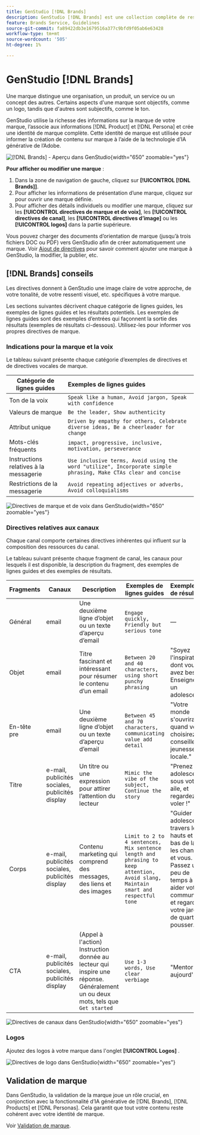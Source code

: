 ```yaml
---
title: GenStudio [!DNL Brands]
description: GenStudio [!DNL Brands] est une collection complète de ressources de marque (copie marketing, imagerie, expériences, etc.) permettant d’informer la création de contenu aligné sur la marque dans GenStudio.
feature: Brands Service, Guidelines
source-git-commit: fa89422db3e1679516a377c9bfd9f05ab6e63428
workflow-type: tm+mt
source-wordcount: '505'
ht-degree: 1%

---
```



# GenStudio [!DNL Brands]

Une marque distingue une organisation, un produit, un service ou un concept des autres. Certains aspects d&#39;une marque sont objectifs, comme un logo, tandis que d&#39;autres sont subjectifs, comme le ton.

GenStudio utilise la richesse des informations sur la marque de votre marque, l’associe aux informations [!DNL Product] et [!DNL Persona] et crée une identité de marque complète. Cette identité de marque est utilisée pour informer la création de contenu sur marque à l’aide de la technologie d’IA générative de l’Adobe.

![[!DNL Brands] - Aperçu dans GenStudio](/help/assets/brand-overview-home.png){width="650" zoomable="yes"}

**Pour afficher ou modifier une marque** :

1. Dans la zone de navigation de gauche, cliquez sur **[!UICONTROL [!DNL Brands]]**.
1. Pour afficher les informations de présentation d’une marque, cliquez sur pour ouvrir une marque définie.
1. Pour afficher des détails individuels ou modifier une marque, cliquez sur les **[!UICONTROL directives de marque et de voix]**, les **[!UICONTROL directives de canal]**, les **[!UICONTROL directives d’image]** ou les **[!UICONTROL logos]** dans la partie supérieure.

Vous pouvez charger des documents d’orientation de marque (jusqu’à trois fichiers DOC ou PDF) vers GenStudio afin de créer automatiquement une marque. Voir [Ajout de directives](add-guidelines.md) pour savoir comment ajouter une marque à GenStudio, la modifier, la publier, etc.

## [!DNL Brands] conseils

Les directives donnent à GenStudio une image claire de votre approche, de votre tonalité, de votre ressenti visuel, etc. spécifiques à votre marque.

Les sections suivantes décrivent chaque catégorie de lignes guides, les exemples de lignes guides et les résultats potentiels. Les exemples de lignes guides sont des exemples d’entrées qui façonnent la sortie des résultats (exemples de résultats ci-dessous). Utilisez-les pour informer vos propres directives de marque.

### Indications pour la marque et la voix

Le tableau suivant présente chaque catégorie d’exemples de directives et de directives vocales de marque.

| Catégorie de lignes guides | Exemples de lignes guides |
| ------------------| :---------- |
| Ton de la voix | `Speak like a human, Avoid jargon, Speak with confidence` |
| Valeurs de marque | `Be the leader, Show authenticity` |
| Attribut unique | `Driven by empathy for others, Celebrate diverse ideas, Be a cheerleader for change` |
| Mots-clés fréquents | `impact, progressive, inclusive, motivation, perseverance` |
| Instructions relatives à la messagerie | `Use inclusive terms, Avoid using the word "utilize", Incorporate simple phrasing, Make CTAs clear and concise` |
| Restrictions de la messagerie | `Avoid repeating adjectives or adverbs, Avoid colloquialisms` |

![Directives de marque et de voix dans GenStudio](/help/assets/brand-voice-guidelines.png){width="650" zoomable="yes"}

### Directives relatives aux canaux

Chaque canal comporte certaines directives inhérentes qui influent sur la composition des ressources du canal.

Le tableau suivant présente chaque fragment de canal, les canaux pour lesquels il est disponible, la description du fragment, des exemples de lignes guides et des exemples de résultats.

| Fragments | Canaux | Description | Exemples de lignes guides | Exemples de résultats |
| ------------------| --------- | --------- | -------- | :---------- |
| Général | email | Une deuxième ligne d’objet ou un texte d’aperçu d’email | `Engage quickly, Friendly but serious tone` | — |
| Objet | email | Titre fascinant et intéressant pour résumer le contenu d’un email | `Between 20 and 40 characters, using short punchy phrasing` | &quot;Soyez l&#39;inspiration dont vous avez besoin. Enseigner à un adolescent.&quot; |
| En-tête pre | email | Une deuxième ligne d’objet ou un texte d’aperçu d’email | `Between 45 and 70 characters, communicating value add detail` | &quot;Votre monde s&#39;ouvrira quand vous choisirez de conseiller la jeunesse locale.&quot; |
| Titre | e-mail, publicités sociales, publicités display | Un titre ou une expression pour attirer l’attention du lecteur | `Mimic the vibe of the subject, Continue the story` | &quot;Prenez un adolescent sous votre aile, et regardez-le voler !&quot; |
| Corps | e-mail, publicités sociales, publicités display | Contenu marketing qui comprend des messages, des liens et des images | `Limit to 2 to 4 sentences, Mix sentence length and phrasing to keep attention, Avoid slang, Maintain smart and respectful tone` | &quot;Guider un adolescent à travers les hauts et les bas de la vie les change... et vous. Passez un peu de temps à aider votre communauté et regardez votre jardin de quartier pousser.&quot; |
| CTA | e-mail, publicités sociales, publicités display | (Appel à l&#39;action) Instruction donnée au lecteur qui inspire une réponse. Généralement un ou deux mots, tels que `Get started` | `Use 1-3 words, Use clear verbiage` | &quot;Mentor aujourd&#39;hui&quot; |

![Directives de canaux dans GenStudio](/help/assets/channel-guidelines.png){width="650" zoomable="yes"}

<!-- Not in M2.1 // ### Image guidelines

Images have certain inherent guidelines that influence image composition.

The following table shows each category of image guideline, description of the category, and example guideline entries.

You can create your own categories, like Photos, Product, or Illustration imagery, and provide detailed guidelines for each category.

| Guideline category    | Description | Guideline examples |
| ------------------ | :---------- | -------- |
|Composition    | Define objects, focal point, position, aspect ratio, framing, and depth-of-field | `Ensure images are visually punchy, Avoid dull colors/shading` |
| Background     | Set the stage by describing layouts, location, places | `Should be friendly and action-oriented` |
| Restrictions   | List requirements or avoidances | `Avoid political imagery or topics, Avoid black and gray imagery, Avoid images displaying extreme strife or stress` |
| Color and tone | Specify color or color theme, palette, color interpretation and accessibility | `Use bright and bold color palette, Ensure high contrast` |
| Lighting   | Describe how highlights and shadows affect different objects| `Use natural light, Avoid using shadows` |

![Image guidelines in GenStudio](/help/assets/image-guidelines.png){width="650" zoomable="yes"} -->

### Logos

Ajoutez des logos à votre marque dans l&#39;onglet **[!UICONTROL Logos]** .

![Directives de logo dans GenStudio](/help/assets/logos.png){width="650" zoomable="yes"}

## Validation de marque

Dans GenStudio, la validation de la marque joue un rôle crucial, en conjonction avec la fonctionnalité d’IA générative de [!DNL Brands], [!DNL Products] et [!DNL Personas]. Cela garantit que tout votre contenu reste cohérent avec votre identité de marque.

Voir [Validation de marque](/help/user-guide/guidelines/brand-validation.md).
